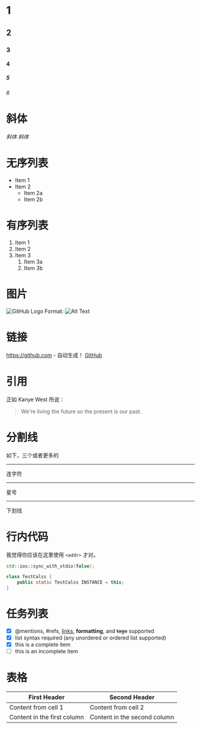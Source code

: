 # 1
## 2
### 3
#### 4
##### 5
###### 6
# 斜体
*斜体*
_斜体_

# 无序列表

- Item 1
- Item 2
  - Item 2a
  - Item 2b

# 有序列表

1. Item 1
1. Item 2
1. Item 3
   1. Item 3a
   1. Item 3b

# 图片

![GitHub Logo](https://user-images.githubusercontent.com/1908863/33236942-aa809c1c-d229-11e7-9c4b-9a680fd852ed.png)
Format: ![Alt Text](https://github-readme-stats.vercel.app/api?username=abmcar&show_icons=true&icon_color=CE1D2D&text_color=718096&bg_color=ffffff&hide_title=true)

# 链接

https://github.com - 自动生成！
[GitHub](https://github.com)

# 引用
正如 Kanye West 所说：
> We're living the future so
> the present is our past.

# 分割线
如下，三个或者更多的

---
连字符
***
星号
___
下划线

# 行内代码
我觉得你应该在这里使用
`<addr>` 才对。
```C++
std::ios::sync_with_stdio(false);
```
```java
class TestCalss {
    public static TestCalss INSTANCE = this;
}
```

# 任务列表
- [x] @mentions, #refs, [links](), **formatting**, and <del>tags</del> supported
- [x] list syntax required (any unordered or ordered list supported)
- [x] this is a complete item
- [ ] this is an incomplete item

# 表格
First Header | Second Header
------------ | -------------
Content from cell 1 | Content from cell 2
Content in the first column | Content in the second column



